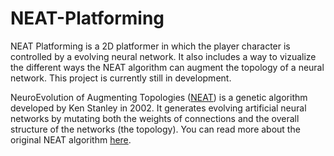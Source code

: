 # NEAT-Platforming
NEAT Platforming is a 2D platformer in which the player character is controlled by a evolving neural network. It also includes a way to vizualize the different ways the NEAT algorithm can augment the topology of a neural network. This project is currently still in development.

NeuroEvolution of Augmenting Topologies ([NEAT](https://en.wikipedia.org/wiki/Neuroevolution_of_augmenting_topologies)) is a genetic algorithm developed by Ken Stanley in 2002. It generates evolving artificial neural networks by mutating both the weights of connections and the overall structure of the networks (the topology). You can read more about the original NEAT algorithm [here](http://nn.cs.utexas.edu/downloads/papers/stanley.ec02.pdf).
